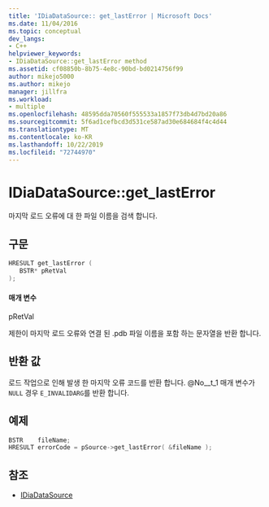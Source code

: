 ```yaml
---
title: 'IDiaDataSource:: get_lastError | Microsoft Docs'
ms.date: 11/04/2016
ms.topic: conceptual
dev_langs:
- C++
helpviewer_keywords:
- IDiaDataSource::get_lastError method
ms.assetid: cf08850b-8b75-4e8c-90bd-bd0214756f99
author: mikejo5000
ms.author: mikejo
manager: jillfra
ms.workload:
- multiple
ms.openlocfilehash: 48595dda70560f555533a1857f73db4d7bd20a86
ms.sourcegitcommit: 5f6ad1cefbcd3d531ce587ad30e684684f4c4d44
ms.translationtype: MT
ms.contentlocale: ko-KR
ms.lasthandoff: 10/22/2019
ms.locfileid: "72744970"
---
```

# <a name="idiadatasourceget_lasterror"></a>IDiaDataSource::get_lastError
마지막 로드 오류에 대 한 파일 이름을 검색 합니다.

## <a name="syntax"></a>구문

```C++
HRESULT get_lastError (
   BSTR* pRetVal
);
```

#### <a name="parameters"></a>매개 변수
 pRetVal

제한이 마지막 로드 오류와 연결 된 .pdb 파일 이름을 포함 하는 문자열을 반환 합니다.

## <a name="return-value"></a>반환 값
 로드 작업으로 인해 발생 한 마지막 오류 코드를 반환 합니다. @No__t_1 매개 변수가 `NULL` 경우 `E_INVALIDARG`를 반환 합니다.

## <a name="example"></a>예제

```C++
BSTR    fileName;
HRESULT errorCode = pSource->get_lastError( &fileName );
```

## <a name="see-also"></a>참조
- [IDiaDataSource](../../debugger/debug-interface-access/idiadatasource.md)